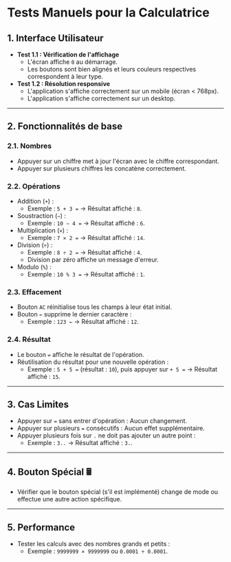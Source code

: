 # Tests Manuels pour la Calculatrice

## **1. Interface Utilisateur**
- **Test 1.1 : Vérification de l'affichage**
  - L'écran affiche `0` au démarrage.
  - Les boutons sont bien alignés et leurs couleurs respectives correspondent à leur type.
- **Test 1.2 : Résolution responsive**
  - L'application s'affiche correctement sur un mobile (écran < 768px).
  - L'application s'affiche correctement sur un desktop.

---

## **2. Fonctionnalités de base**
### **2.1. Nombres**
- Appuyer sur un chiffre met à jour l'écran avec le chiffre correspondant.
- Appuyer sur plusieurs chiffres les concatène correctement.

### **2.2. Opérations**
- Addition (`+`) :
  - Exemple : `5 + 3 =` → Résultat affiché : `8`.
- Soustraction (`−`) :
  - Exemple : `10 − 4 =` → Résultat affiché : `6`.
- Multiplication (`×`) :
  - Exemple : `7 × 2 =` → Résultat affiché : `14`.
- Division (`÷`) :
  - Exemple : `8 ÷ 2 =` → Résultat affiché : `4`.
  - Division par zéro affiche un message d'erreur.
- Modulo (`%`) :
  - Exemple : `10 % 3 =` → Résultat affiché : `1`.

### **2.3. Effacement**
- Bouton `AC` réinitialise tous les champs à leur état initial.
- Bouton `←` supprime le dernier caractère :
  - Exemple : `123 ←` → Résultat affiché : `12`.

### **2.4. Résultat**
- Le bouton `=` affiche le résultat de l'opération.
- Réutilisation du résultat pour une nouvelle opération :
  - Exemple : `5 + 5 =` (résultat : `10`), puis appuyer sur `+ 5 =` → Résultat affiché : `15`.

---

## **3. Cas Limites**
- Appuyer sur `=` sans entrer d'opération : Aucun changement.
- Appuyer sur plusieurs `=` consécutifs : Aucun effet supplémentaire.
- Appuyer plusieurs fois sur `.` ne doit pas ajouter un autre point :
  - Exemple : `3..` → Résultat affiché : `3.`.

---

## **4. Bouton Spécial 🖩**
- Vérifier que le bouton spécial (s'il est implémenté) change de mode ou effectue une autre action spécifique.

---

## **5. Performance**
- Tester les calculs avec des nombres grands et petits :
  - Exemple : `9999999 × 9999999` ou `0.0001 ÷ 0.0001`.